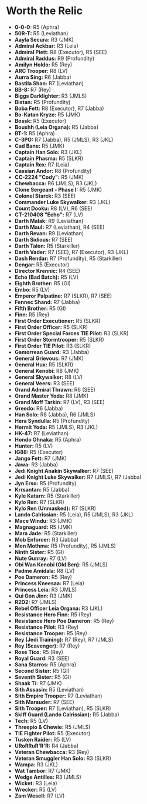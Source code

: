 # Worth the Relic

- **0-0-0:** R5 (Aphra)
- **50R-T:** R5 (Leviathan)
- **Aayla Secura:** R3 (JMK)
- **Admiral Ackbar:** R3 (Leia)
- **Admiral Piett:** R8 (Executor), R5 (SEE)
- **Admiral Raddus:** R9 (Profundity)
- **Amilyn Holdo:** R5 (Rey)
- **ARC Trooper:** R8 (LV)
- **Aurra Sing:** R6 (Jabba)
- **Bastila Shan:** R7 (Leviathan)
- **BB-8:** R7 (Rey)
- **Biggs Darklighter:** R3 (JMLS)
- **Bistan:** R5 (Profundity)
- **Boba Fett:** R8 (Executor), R7 (Jabba)
- **Bo-Katan Kryze:** R5 (JMK)
- **Bossk:** R5 (Executor)
- **Boushh (Leia Organa):** R5 (Jabba)
- **BT-1:** R5 (Aphra)
- **C-3PO:** R7 (Jabba), R5 (JMLS), R3 (JKL)
- **Cad Bane:** R5 (JMK)
- **Captain Han Solo:** R3 (JKL)
- **Captain Phasma:** R5 (SLKR)
- **Captain Rex:** R7 (Leia)
- **Cassian Andor:** R8 (Profundity)
- **CC-2224 "Cody":** R5 (JMK)
- **Chewbacca:** R6 (JMLS), R3 (JKL)
- **Clone Sergeant - Phase I:** R5 (JMK)
- **Colonel Starck:** R3 (SEE)
- **Commander Luke Skywalker:** R3 (JKL)
- **Count Dooku:** R8 (LV), R6 (SEE)
- **CT-210408 "Echo":** R7 (LV)
- **Darth Malak:** R9 (Leviathan)
- **Darth Maul:** R7 (Leviathan), R4 (SEE)
- **Darth Revan:** R9 (Leviathan)
- **Darth Sidious:** R7 (SEE)
- **Darth Talon:** R5 (Starkiller)
- **Darth Vader:** R7 (SEE), R7 (Executor), R3 (JKL)
- **Dash Rendar:** R7 (Profundity), R5 (Starkiller)
- **Dengar:** R5 (Executor)
- **Director Krennic:** R4 (SEE)
- **Echo (Bad Batch):** R5 (LV)
- **Eighth Brother:** R5 (GI)
- **Embo:** R5 (LV)
- **Emperor Palpatine:** R7 (SLKR), R7 (SEE)
- **Fennec Shand:** R7 (Jabba)
- **Fifth Brother:** R5 (GI)
- **Finn:** R5 (Rey)
- **First Order Executioner:** R5 (SLKR)
- **First Order Officer:** R5 (SLKR)
- **First Order Special Forces TIE Pilot:** R3 (SLKR)
- **First Order Stormtrooper:** R5 (SLKR)
- **First Order TIE Pilot:** R3 (SLKR)
- **Gamorrean Guard:** R3 (Jabba)
- **General Grievous:** R7 (JMK)
- **General Hux:** R5 (SLKR)
- **General Kenobi:** R8 (JMK)
- **General Skywalker:** R8 (LV)
- **General Veers:** R3 (SEE)
- **Grand Admiral Thrawn:** R6 (SEE)
- **Grand Master Yoda:** R8 (JMK)
- **Grand Moff Tarkin:** R7 (LV), R3 (SEE)
- **Greedo:** R6 (Jabba)
- **Han Solo:** R8 (Jabba), R6 (JMLS)
- **Hera Syndulla:** R5 (Profundity)
- **Hermit Yoda:** R5 (JMLS), R3 (JKL)
- **HK-47:** R7  (Leviathan)
- **Hondo Ohnaka:** R5 (Aphra)
- **Hunter:** R5 (LV)
- **IG88:** R5 (Executor)
- **Jango Fett:** R7 (JMK)
- **Jawa:** R3 (Jabba)
- **Jedi Knight Anakin Skywalker:** R7 (SEE)
- **Jedi Knight Luke Skywalker:** R7 (JMLS), R7 (Jabba)
- **Jyn Erso:** R5 (Profundity)
- **Krrsantan:** R5 (Jabba)
- **Kyle Katarn:** R5 (Starkiller)
- **Kylo Ren:** R7 (SLKR)
- **Kylo Ren (Unmasked):** R7 (SLKR)
- **Lando Calrissian:** R5 (Leia), R5 (JMLS), R3 (JKL)
- **Mace Windu:** R3 (JMK)
- **Magnaguard:** R5 (JMK)
- **Mara Jade:** R5 (Starkiller)
- **Mob Enforcer:** R3 (Jabba)
- **Mon Mothma:** R5 (Profundity), R5 (JMLS)
- **Ninth Sister:** R5 (GI)
- **Nute Gunray:** R7 (LV)
- **Obi Wan Kenobi (Old Ben):** R5 (JMLS)
- **Padme Amidala:** R8 (LV)
- **Poe Dameron:** R5 (Rey)
- **Princess Kneesaa:** R7 (Leia)
- **Princess Leia:** R3 (JMLS)
- **Qui Gon Jinn:** R3 (JMK)
- **R2D2:** R7 (JMLS)
- **Rebel Officer Leia Organa:** R3 (JKL)
- **Resistance Hero Finn:** R5 (Rey)
- **Resistance Hero Poe Dameron:** R5 (Rey)
- **Resistance Pilot:** R3 (Rey)
- **Resistance Trooper:** R5 (Rey)
- **Rey (Jedi Training):** R7 (Rey), R7 (JMLS)
- **Rey (Scavenger):** R7 (Rey)
- **Rose Tico:** R5 (Rey)
- **Royal Guard:** R3 (SEE)
- **Sana Starros:** R5 (Aphra)
- **Second Sister:** R5 (GI)
- **Seventh Sister:** R5 (GI)
- **Shaak Ti:** R7 (JMK)
- **Sith Assasin:** R5 (Leviathan)
- **Sith Empire Trooper:** R7 (Leviathan)
- **Sith Marauder:** R7 (SEE)
- **Sith Trooper:** R7 (Leviathan), R5 (SLKR)
- **Skiff Guard (Lando Calrissian):** R5 (Jabba)
- **Tech:** R5 (LV)
- **Threepio & Chewie:** R5 (JMLS)
- **TIE Fighter Pilot:** R5 (Executor)
- **Tusken Raider:** R5 (LV)
- **URoRRuR'R'R:** R4 (Jabba)
- **Veteran Chewbacca:** R3 (Rey)
- **Veteran Smuggler Han Solo:** R3 (SLKR)
- **Wampa:** R3 (JKL)
- **Wat Tambor:** R7 (JMK)
- **Wedge Antilles:** R3 (JMLS)
- **Wicket:** R3 (Leia)
- **Wrecker:** R5 (LV)
- **Zam Wesell:** R7 (LV)
